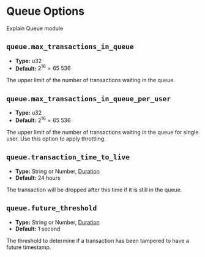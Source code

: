 # Queue Options

Explain Queue module

## `queue.max_transactions_in_queue`

- **Type:** u32
- **Default:** $2^{16} = 65\ 536$

The upper limit of the number of transactions waiting in the queue.

## `queue.max_transactions_in_queue_per_user`

- **Type:** u32
- **Default:** $2^{16} = 65\ 536$

The upper limit of the number of transactions waiting in the queue for
single user. Use this option to apply throttling.

## `queue.transaction_time_to_live`

- **Type:** String or Number, [Duration](glossary#type-duration)
- **Default:** 24 hours

The transaction will be dropped after this time if it is still in the
queue.

## `queue.future_threshold`

- **Type:** String or Number, [Duration](glossary#type-duration)
- **Default:** 1 second

The threshold to determine if a transaction has been tampered to have a
future timestamp.
